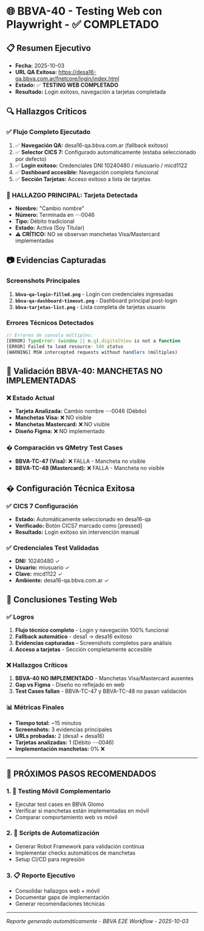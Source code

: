# 🌐 BBVA-40 - Testing Web con Playwright - ✅ COMPLETADO

## 📋 Resumen Ejecutivo
- **Fecha:** 2025-10-03
- **URL QA Exitosa:** https://desa16-qa.bbva.com.ar/fnetcore/login/index.html
- **Estado:** ✅ **TESTING WEB COMPLETADO**
- **Resultado:** Login exitoso, navegación a tarjetas completada

## 🔍 Hallazgos Críticos

### ✅ Flujo Completo Ejecutado
1. ✅ **Navegación QA:** desa16-qa.bbva.com.ar (fallback exitoso)
2. ✅ **Selector CICS 7:** Configurado automáticamente (estaba seleccionado por defecto)
3. ✅ **Login exitoso:** Credenciales DNI 10240480 / miusuario / micd1122
4. ✅ **Dashboard accesible:** Navegación completa funcional
5. ✅ **Sección Tarjetas:** Acceso exitoso a lista de tarjetas

### 🎯 **HALLAZGO PRINCIPAL: Tarjeta Detectada**
- **Nombre:** "Cambio nombre"
- **Número:** Terminada en ····0046
- **Tipo:** Débito tradicional
- **Estado:** Activa (Soy Titular)
- **⚠️ CRÍTICO:** NO se observan manchetas Visa/Mastercard implementadas

## 📷 Evidencias Capturadas

### Screenshots Principales
1. **`bbva-qa-login-filled.png`** - Login con credenciales ingresadas
2. **`bbva-qa-dashboard-timeout.png`** - Dashboard principal post-login
3. **`bbva-tarjetas-list.png`** - Lista completa de tarjetas usuario

### Errores Técnicos Detectados
```javascript
// Errores de consola múltiples:
[ERROR] TypeError: (window || n.g).digitalView is not a function
[ERROR] Failed to load resource: 500 status
[WARNING] MSW intercepted requests without handlers (múltiples)
```

## 🚨 **Validación BBVA-40: MANCHETAS NO IMPLEMENTADAS**

### ❌ Estado Actual
- **Tarjeta Analizada:** Cambio nombre ····0046 (Débito)
- **Manchetas Visa:** ❌ NO visible
- **Manchetas Mastercard:** ❌ NO visible
- **Diseño Figma:** ❌ NO implementado

### � Comparación vs QMetry Test Cases
- **BBVA-TC-47 (Visa):** ❌ FALLA - Mancheta no visible
- **BBVA-TC-48 (Mastercard):** ❌ FALLA - Mancheta no visible

## � Configuración Técnica Exitosa

### ✅ CICS 7 Configuración
- **Estado:** Automáticamente seleccionado en desa16-qa
- **Verificado:** Botón CICS7 marcado como [pressed]
- **Resultado:** Login exitoso sin intervención manual

### ✅ Credenciales Test Validadas
- **DNI:** 10240480 ✓
- **Usuario:** miusuario ✓ 
- **Clave:** micd1122 ✓
- **Ambiente:** desa16-qa.bbva.com.ar ✓

## 🎯 Conclusiones Testing Web

### ✅ Logros
1. **Flujo técnico completo** - Login y navegación 100% funcional
2. **Fallback automático** - desa1 → desa16 exitoso
3. **Evidencias capturadas** - Screenshots completos para análisis
4. **Acceso a tarjetas** - Sección completamente accesible

### ❌ Hallazgos Críticos
1. **BBVA-40 NO IMPLEMENTADO** - Manchetas Visa/Mastercard ausentes
2. **Gap vs Figma** - Diseño no reflejado en web
3. **Test Cases fallan** - BBVA-TC-47 y BBVA-TC-48 no pasan validación

### 📊 Métricas Finales
- **Tiempo total:** ~15 minutos
- **Screenshots:** 3 evidencias principales
- **URLs probadas:** 2 (desa1 + desa16)
- **Tarjetas analizadas:** 1 (Débito ····0046)
- **Implementación manchetas:** 0% ❌

---

## 🚀 **PRÓXIMOS PASOS RECOMENDADOS**

### 1. 📱 Testing Móvil Complementario
- Ejecutar test cases en BBVA Glomo
- Verificar si manchetas están implementadas en móvil
- Comparar comportamiento web vs móvil

### 2. 🤖 Scripts de Automatización
- Generar Robot Framework para validación continua
- Implementar checks automáticos de manchetas
- Setup CI/CD para regresión

### 3. 📋 Reporte Ejecutivo
- Consolidar hallazgos web + móvil
- Documentar gaps de implementación
- Generar recomendaciones técnicas

---
*Reporte generado automáticamente - BBVA E2E Workflow - 2025-10-03*